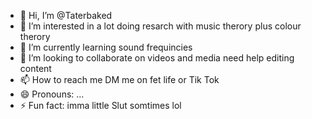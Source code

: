 - 👋 Hi, I’m @Taterbaked
- 👀 I’m interested in a lot doing resarch with music therory plus colour therory 
- 🌱 I’m currently learning sound frequincies 
- 💞️ I’m looking to collaborate on videos and media need help editing content 
- 📫 How to reach me DM me on fet life or Tik Tok 
- 😄 Pronouns: ...
- ⚡ Fun fact: imma little Slut somtimes lol 

<!---
Taterbaked/Taterbaked is a ✨ special ✨ repository because its `README.md` (this file) appears on your GitHub profile.
You can click the Preview link to take a look at your changes.
--->
